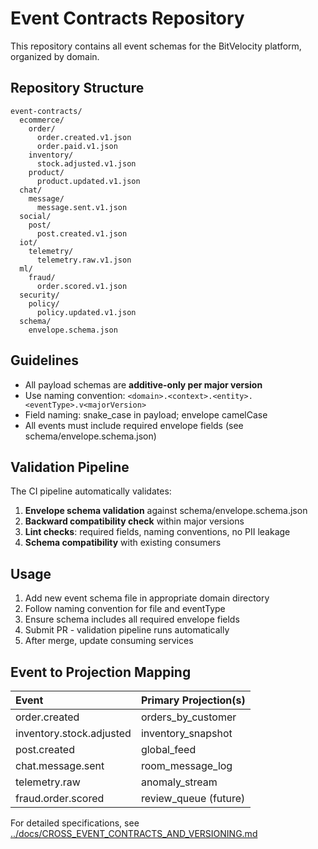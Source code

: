 # Event Contracts Repository

This repository contains all event schemas for the BitVelocity platform, organized by domain.

## Repository Structure
```
event-contracts/
  ecommerce/
    order/
      order.created.v1.json
      order.paid.v1.json
    inventory/
      stock.adjusted.v1.json
    product/
      product.updated.v1.json
  chat/
    message/
      message.sent.v1.json
  social/
    post/
      post.created.v1.json
  iot/
    telemetry/
      telemetry.raw.v1.json
  ml/
    fraud/
      order.scored.v1.json
  security/
    policy/
      policy.updated.v1.json
  schema/
    envelope.schema.json
```

## Guidelines
- All payload schemas are **additive-only per major version**
- Use naming convention: `<domain>.<context>.<entity>.<eventType>.v<majorVersion>`
- Field naming: snake_case in payload; envelope camelCase
- All events must include required envelope fields (see schema/envelope.schema.json)

## Validation Pipeline
The CI pipeline automatically validates:
1. **Envelope schema validation** against schema/envelope.schema.json
2. **Backward compatibility check** within major versions
3. **Lint checks**: required fields, naming conventions, no PII leakage
4. **Schema compatibility** with existing consumers

## Usage
1. Add new event schema file in appropriate domain directory
2. Follow naming convention for file and eventType
3. Ensure schema includes all required envelope fields
4. Submit PR - validation pipeline runs automatically
5. After merge, update consuming services


## Event to Projection Mapping

| Event | Primary Projection(s) |
|:---|:---|
| order.created | orders_by_customer |
| inventory.stock.adjusted | inventory_snapshot |
| post.created | global_feed |
| chat.message.sent | room_message_log |
| telemetry.raw | anomaly_stream |
| fraud.order.scored | review_queue (future) |

For detailed specifications, see [../docs/CROSS_EVENT_CONTRACTS_AND_VERSIONING.md](../docs/CROSS_EVENT_CONTRACTS_AND_VERSIONING.md)